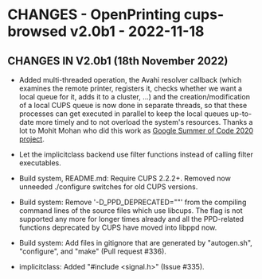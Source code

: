 # CHANGES - OpenPrinting cups-browsed v2.0b1 - 2022-11-18

## CHANGES IN V2.0b1 (18th November 2022)

- Added multi-threaded operation, the Avahi resolver callback (which
  examines the remote printer, registers it, checks whether we want a
  local queue for it, adds it to a cluster, ...) and the
  creation/modification of a local CUPS queue is now done in separate
  threads, so that these processes can get executed in parallel to
  keep the local queues up-to-date more timely and to not overload the
  system's resources.  Thanks a lot to Mohit Mohan who did this work
  as
  [Google Summer of Code 2020 project](https://github.com/mohitmo/GSoC-2020-Documentation).

- Let the implicitclass backend use filter functions instead of
  calling filter executables.

- Build system, README.md: Require CUPS 2.2.2+. Removed now unneeded
  ./configure switches for old CUPS versions.

- Build system: Remove '-D_PPD_DEPRECATED=""' from the compiling
  command lines of the source files which use libcups. The flag is not
  supported any more for longer times already and all the PPD-related
  functions deprecated by CUPS have moved into libppd now.

- Build system: Add files in gitignore that are generated by
  "autogen.sh", "configure", and "make" (Pull request #336).

- implicitclass: Added "#include <signal.h>" (Issue #335).
